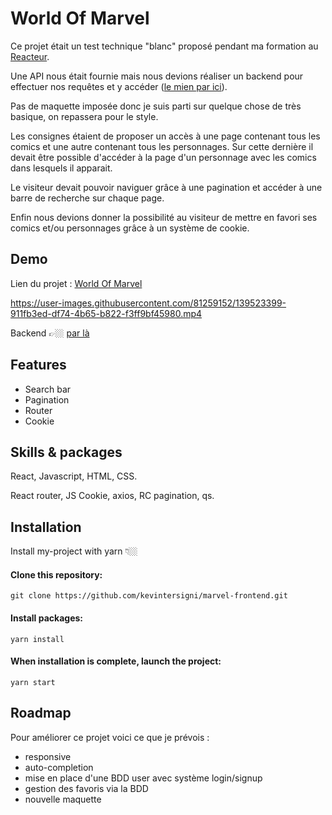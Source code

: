 
# World Of Marvel

Ce projet était un test technique "blanc" proposé pendant ma formation au [Reacteur](https://www.lereacteur.io/).

Une API nous était fournie mais nous devions réaliser un backend pour effectuer nos requêtes et y accéder ([le mien par ici](https://github.com/kevintersigni/marvel-backend)).

Pas de maquette imposée donc je suis parti sur quelque chose de très basique, on repassera pour le style.

Les consignes étaient de proposer un accès à une page contenant tous les comics et une autre contenant tous les personnages. Sur cette dernière il devait être possible d'accéder à la page d'un personnage avec les comics dans lesquels il apparait.

Le visiteur devait pouvoir naviguer grâce à une pagination et accéder à une barre de recherche sur chaque page.

Enfin nous devions donner la possibilité au visiteur de mettre en favori ses comics et/ou personnages grâce à un système de cookie.


## Demo

Lien du projet : <a href="https://worldofmarvel.netlify.app/" target="_blank">World Of Marvel</a>



https://user-images.githubusercontent.com/81259152/139523399-911fb3ed-df74-4b65-b822-f3ff9bf45980.mp4



Backend 👉🏼   [par là](https://github.com/kevintersigni/marvel-backend)

## Features

- Search bar
- Pagination
- Router
- Cookie


## Skills & packages
React, Javascript, HTML, CSS.

React router, JS Cookie, axios, RC pagination, qs.


## Installation

Install my-project with yarn 👇🏼

#### Clone this repository:

`git clone https://github.com/kevintersigni/marvel-frontend.git`

#### Install packages:

`yarn install`

#### When installation is complete, launch the project:

`yarn start`
## Roadmap

Pour améliorer ce projet voici ce que je prévois :

- responsive
- auto-completion
- mise en place d'une BDD user avec système login/signup
- gestion des favoris via la BDD
- nouvelle maquette

